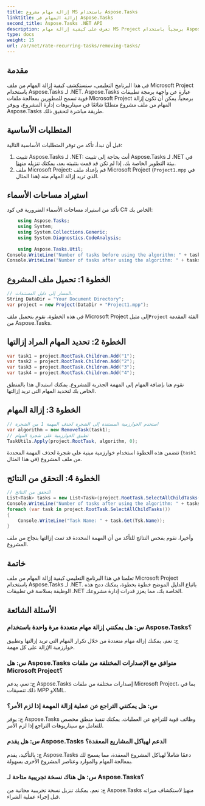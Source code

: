 ```yaml
---
title: إزالة مهام مشروع MS باستخدام Aspose.Tasks
linktitle: إزالة المهام في Aspose.Tasks
second_title: Aspose.Tasks .NET API
description: تعرف على كيفية إزالة مهام MS Project برمجياً باستخدام Aspose.Tasks لـ .NET. تم تضمين دليل خطوة بخطوة مع أمثلة التعليمات البرمجية.
type: docs
weight: 15
url: /ar/net/rate-recurring-tasks/removing-tasks/
---
```

## مقدمة
في هذا البرنامج التعليمي، سنستكشف كيفية إزالة المهام من ملف Microsoft Project باستخدام Aspose.Tasks لـ .NET. Aspose.Tasks عبارة عن واجهة برمجة تطبيقات قوية تسمح للمطورين بمعالجة ملفات Microsoft Project برمجياً. يمكن أن تكون إزالة المهام من ملف مشروع متطلبًا شائعًا في سيناريوهات إدارة المشروع، ويوفر Aspose.Tasks طريقة مباشرة لتحقيق ذلك.
## المتطلبات الأساسية
قبل أن نبدأ، تأكد من توفر المتطلبات الأساسية التالية:
1.  تثبيت Aspose.Tasks لـ .NET: أنت بحاجة إلى تثبيت Aspose.Tasks لـ .NET في بيئة التطوير الخاصة بك. إذا لم تكن قد قمت بتثبيته بعد، يمكنك تنزيله من[هنا](https://releases.aspose.com/tasks/net/).
2. ملف Microsoft Project: قم بإعداد ملف Microsoft Project (`Project1.mpp` في هذا المثال) الذي تريد إزالة المهام منه.

## استيراد مساحات الأسماء
تأكد من استيراد مساحات الأسماء الضرورية في كود C# الخاص بك:
```csharp
    using Aspose.Tasks;
    using System;
    using System.Collections.Generic;
    using System.Diagnostics.CodeAnalysis;
    
    using Aspose.Tasks.Util;
Console.WriteLine("Number of tasks before using the algorithm: " + tasks.Count);
Console.WriteLine("Number of tasks after using the algorithm: " + tasks.Count);
```

## الخطوة 1: تحميل ملف المشروع
```csharp
// المسار إلى دليل المستندات.
String DataDir = "Your Document Directory";
var project = new Project(DataDir + "Project1.mpp");
```
 في هذه الخطوة، نقوم بتحميل ملف Microsoft Project إلى مثيل`Project` الفئة المقدمة من Aspose.Tasks.
## الخطوة 2: تحديد المهام المراد إزالتها
```csharp
var task1 = project.RootTask.Children.Add("1");
var task2 = project.RootTask.Children.Add("2");
var task3 = project.RootTask.Children.Add("3");
var task4 = project.RootTask.Children.Add("4");
```
نقوم هنا بإضافة المهام إلى المهمة الجذرية للمشروع. يمكنك استبدال هذا بالمنطق الخاص بك لتحديد المهام التي تريد إزالتها.
## الخطوة 3: إزالة المهام
```csharp
// استخدم الخوارزمية المستندة إلى الشجرة لحذف المهمة 1 من الشجرة
var algorithm = new RemoveTask(task1);
// تطبيق الخوارزمية على شجرة المهام
TaskUtils.Apply(project.RootTask, algorithm, 0);
```
تتضمن هذه الخطوة استخدام خوارزمية مبنية على شجرة لحذف المهمة المحددة (`task1` في هذا المثال) من ملف المشروع.
## الخطوة 4: التحقق من النتائج
```csharp
// التحقق من النتائج
List<Task> tasks = new List<Task>(project.RootTask.SelectAllChildTasks());
Console.WriteLine("Number of tasks after using the algorithm: " + tasks.Count);
foreach (var task in project.RootTask.SelectAllChildTasks())
{
    Console.WriteLine("Task Name: " + task.Get(Tsk.Name));
}
```
وأخيرا، نقوم بفحص النتائج للتأكد من أن المهمة المحددة قد تمت إزالتها بنجاح من ملف المشروع.

## خاتمة
تعلمنا في هذا البرنامج التعليمي كيفية إزالة المهام من ملف Microsoft Project باستخدام Aspose.Tasks لـ .NET. باتباع الدليل الموضح خطوة بخطوة، يمكنك دمج هذه الوظيفة بسلاسة في تطبيقات .NET الخاصة بك، مما يعزز قدرات إدارة مشروعك.
## الأسئلة الشائعة
### س: هل يمكنني إزالة مهام متعددة مرة واحدة باستخدام Aspose.Tasks؟
ج: نعم، يمكنك إزالة مهام متعددة من خلال تكرار المهام التي تريد إزالتها وتطبيق خوارزمية الإزالة على كل مهمة.
### س: هل Aspose.Tasks متوافق مع الإصدارات المختلفة من ملفات Microsoft Project؟
ج: نعم، يدعم Aspose.Tasks إصدارات مختلفة من ملفات Microsoft Project، بما في ذلك تنسيقات MPP وXML.
### س: هل يمكنني التراجع عن عملية إزالة المهمة إذا لزم الأمر؟
ج: يوفر Aspose.Tasks وظائف قوية للتراجع عن العمليات. يمكنك تنفيذ منطق مخصص للتعامل مع سيناريوهات التراجع إذا لزم الأمر.
### س: هل يقدم Aspose.Tasks الدعم لهياكل المشاريع المعقدة؟
ج: بالتأكيد، يقدم Aspose.Tasks دعمًا شاملاً لهياكل المشروع المعقدة، مما يسمح لك بمعالجة المهام والموارد وعناصر المشروع الأخرى بسهولة.
### س: هل هناك نسخة تجريبية متاحة لـ Aspose.Tasks؟
 ج: نعم، يمكنك تنزيل نسخة تجريبية مجانية من Aspose.Tasks من[هنا](https://releases.aspose.com/tasks/net/) لاستكشاف ميزاته قبل إجراء عملية الشراء.